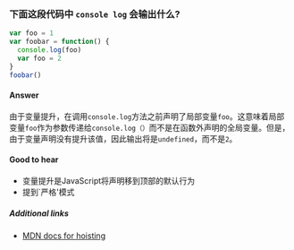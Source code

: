 ### 下面这段代码中 `console log` 会输出什么?

```js
var foo = 1
var foobar = function() {
  console.log(foo)
  var foo = 2
}
foobar()
```

#### Answer

由于变量提升，在调用`console.log`方法之前声明了局部变量`foo`。这意味着局部变量`foo`作为参数传递给`console.log（）`而不是在函数外声明的全局变量。但是，由于变量声明没有提升该值，因此输出将是`undefined`，而不是`2`。

#### Good to hear

* 变量提升是JavaScript将声明移到顶部的默认行为
* 提到`严格'模式

##### Additional links

* [MDN docs for hoisting](https://developer.mozilla.org/en-US/docs/Glossary/Hoisting)

<!-- tags: (javascript) -->

<!-- expertise: (1) -->
